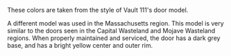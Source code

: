These colors are taken from the style of Vault 111's door model.

A different model was used in the Massachusetts region. This model is very similar to the doors seen in the Capital Wasteland and Mojave Wasteland regions. When properly maintained and serviced, the door has a dark grey base, and has a bright yellow center and outer rim.

